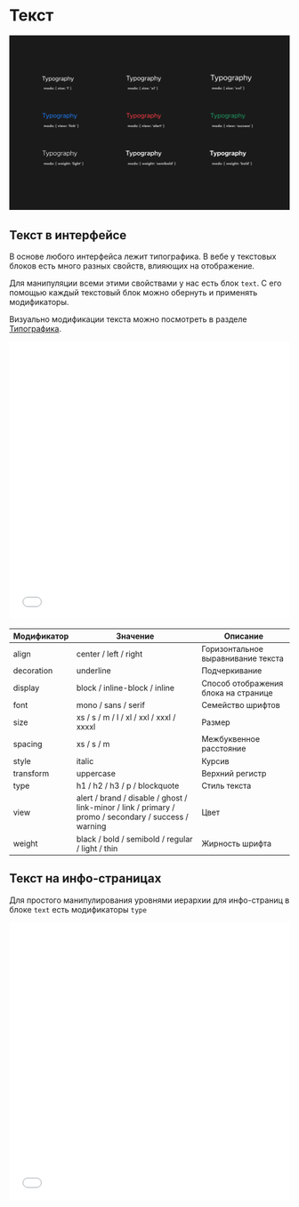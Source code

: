 # Текст

![Текст](_images/text.png)

## Текст в интерфейсе

В основе любого интерфейса лежит типографика. В вебе у текстовых блоков есть много разных свойств, влияющих на отображение.

Для манипуляции всеми этими свойствами у нас есть блок `text`. С его помощью каждый текстовый блок можно обернуть и применять модификаторы.

Визуально модификации текста можно посмотреть в разделе [Типографика](http://whitepaper.tools/text.html).

<iframe height='500' scrolling='no' title='text. modifications' src='//codepen.io/whitepapertools/embed/7c49bf8d1c1457a7643d880e6250f3b9/?height=500&theme-id=0&default-tab=js,result&embed-version=2&editable=true' frameborder='no' allowtransparency='true' allowfullscreen='true' style='width: 100%;'>See the Pen <a href='https://codepen.io/whitepapertools/pen/7c49bf8d1c1457a7643d880e6250f3b9/'>text. modifications</a> by whitepaper (<a href='https://codepen.io/whitepapertools'>@whitepapertools</a>) on <a href='https://codepen.io'>CodePen</a>.
</iframe>

Модификатор | Значение                                         | Описание
----------- | ------------------------------------------------ | ------------------------------------
align       | center / left / right                            | Горизонтальное выравнивание текста
decoration  | underline                                        | Подчеркивание
display     | block / inline-block / inline                    | Способ отображения блока на странице
font        | mono / sans / serif                              | Семейство шрифтов
size        | xs / s / m / l / xl / xxl / xxxl / xxxxl         | Размер
spacing     | xs / s / m                                       | Межбуквенное расстояние
style       | italic                                           | Курсив
transform   | uppercase                                        | Верхний регистр
type        | h1 / h2 / h3 / p / blockquote                    | Стиль текста
view        | alert / brand / disable / ghost / link-minor / link / primary / promo / secondary / success / warning | Цвет
weight      | black / bold / semibold / regular / light / thin | Жирность шрифта

## Текст на инфо-страницах

Для простого манипулирования уровнями иерархии для инфо-страниц в блоке `text` есть модификаторы `type`

<iframe height='500' scrolling='no' title='text. type' src='//codepen.io/whitepapertools/embed/6ade0a2ae7f41842e8492859f21baf4d/?height=500&theme-id=0&default-tab=js,result&embed-version=2&editable=true' frameborder='no' allowtransparency='true' allowfullscreen='true' style='width: 100%;'>See the Pen <a href='https://codepen.io/whitepapertools/pen/6ade0a2ae7f41842e8492859f21baf4d/'>text. type</a> by whitepaper (<a href='https://codepen.io/whitepapertools'>@whitepapertools</a>) on <a href='https://codepen.io'>CodePen</a>.
</iframe>
